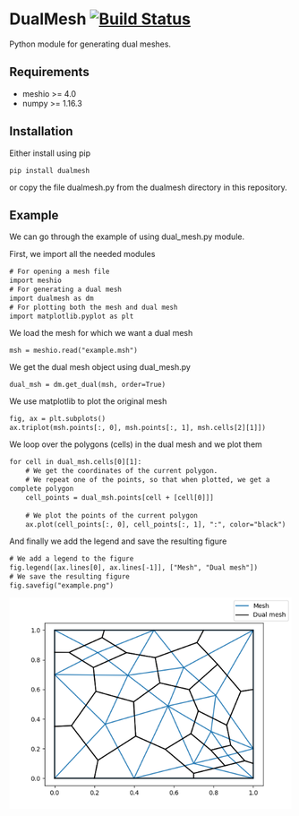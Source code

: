 # DualMesh [![Build Status](https://travis-ci.org/BartoszBartmanski/DualMesh.svg?branch=master)](https://travis-ci.org/BartoszBartmanski/DualMesh)

Python module for generating dual meshes.

## Requirements

* meshio >= 4.0
* numpy >= 1.16.3

## Installation

Either install using pip
```
pip install dualmesh
```
or copy the file dualmesh.py from the dualmesh directory in this repository.

## Example

We can go through the example of using dual_mesh.py module.

First, we import all the needed modules
```
# For opening a mesh file
import meshio
# For generating a dual mesh
import dualmesh as dm
# For plotting both the mesh and dual mesh
import matplotlib.pyplot as plt
```

We load the mesh for which we want a dual mesh
```
msh = meshio.read("example.msh")
```

We get the dual mesh object using dual_mesh.py
```
dual_msh = dm.get_dual(msh, order=True)
```

We use matplotlib to plot the original mesh
```
fig, ax = plt.subplots()
ax.triplot(msh.points[:, 0], msh.points[:, 1], msh.cells[2][1]])
```

We loop over the polygons (cells) in the dual mesh and we plot them
```
for cell in dual_msh.cells[0][1]:
    # We get the coordinates of the current polygon.
    # We repeat one of the points, so that when plotted, we get a complete polygon
    cell_points = dual_msh.points[cell + [cell[0]]]

    # We plot the points of the current polygon
    ax.plot(cell_points[:, 0], cell_points[:, 1], ":", color="black")
```

And finally we add the legend and save the resulting figure
```
# We add a legend to the figure
fig.legend([ax.lines[0], ax.lines[-1]], ["Mesh", "Dual mesh"])
# We save the resulting figure
fig.savefig("example.png")
```

![Mesh and dual mesh](https://github.com/BartoszBartmanski/DualMesh/blob/master/example.png)
